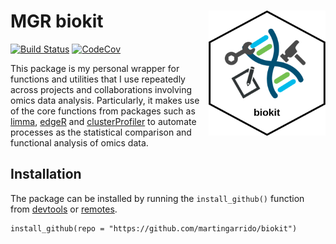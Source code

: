 # MGR biokit  <img src="pics/icon.png" align="right" height="200" />
[![Build Status](https://travis-ci.com/martingarrido/biokit.svg?branch=master)](https://travis-ci.com/martingarrido/biokit)
[![CodeCov](https://codecov.io/gh/martingarrido/biokit/branch/master/graph/badge.svg)](https://codecov.io/gh/martingarrido/biokit/)

This package is my personal wrapper for functions and utilities that I use repeatedly across projects and collaborations involving omics data analysis. Particularly, it makes use of the core functions from packages such as [limma](https://bioconductor.org/packages/release/bioc/html/limma.html),  [edgeR](https://bioconductor.org/packages/release/bioc/html/edgeR.html) and [clusterProfiler](https://bioconductor.org/packages/release/bioc/html/clusterProfiler.html) to automate processes as the statistical comparison and functional analysis of omics data.

## Installation

The package can be installed by running the `install_github()` function from [devtools](https://cran.r-project.org/web/packages/devtools/index.html) or [remotes](https://cran.r-project.org/web/packages/remotes/index.html).

```
install_github(repo = "https://github.com/martingarrido/biokit")
```
